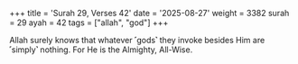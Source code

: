 +++
title = 'Surah 29, Verses 42'
date = '2025-08-27'
weight = 3382
surah = 29
ayah = 42
tags = ["allah", "god"]
+++

Allah surely knows that whatever ˹gods˺ they invoke besides Him are ˹simply˺ nothing. For He is the Almighty, All-Wise.